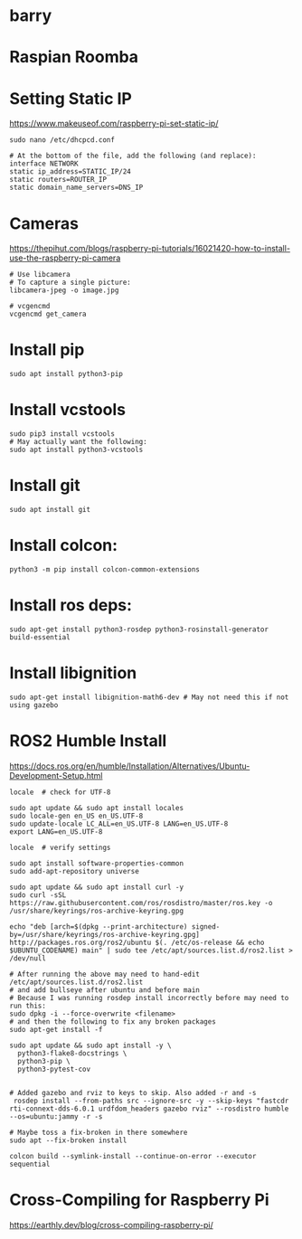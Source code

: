 # barry

# Raspian Roomba

# Setting Static IP
https://www.makeuseof.com/raspberry-pi-set-static-ip/
```
sudo nano /etc/dhcpcd.conf

# At the bottom of the file, add the following (and replace):
interface NETWORK 
static ip_address=STATIC_IP/24
static routers=ROUTER_IP 
static domain_name_servers=DNS_IP
```


# Cameras
https://thepihut.com/blogs/raspberry-pi-tutorials/16021420-how-to-install-use-the-raspberry-pi-camera
```
# Use libcamera
# To capture a single picture:
libcamera-jpeg -o image.jpg

# vcgencmd
vcgencmd get_camera
```

# Install pip
```
sudo apt install python3-pip
```

# Install vcstools
```
sudo pip3 install vcstools
# May actually want the following:
sudo apt install python3-vcstools
```

# Install git 
```
sudo apt install git
```
# Install colcon:
```
python3 -m pip install colcon-common-extensions
```

# Install ros deps:
```
sudo apt-get install python3-rosdep python3-rosinstall-generator build-essential
```

# Install libignition
```
sudo apt-get install libignition-math6-dev # May not need this if not using gazebo
```

# ROS2 Humble Install
https://docs.ros.org/en/humble/Installation/Alternatives/Ubuntu-Development-Setup.html
```
locale  # check for UTF-8

sudo apt update && sudo apt install locales
sudo locale-gen en_US en_US.UTF-8
sudo update-locale LC_ALL=en_US.UTF-8 LANG=en_US.UTF-8
export LANG=en_US.UTF-8

locale  # verify settings

sudo apt install software-properties-common
sudo add-apt-repository universe

sudo apt update && sudo apt install curl -y
sudo curl -sSL https://raw.githubusercontent.com/ros/rosdistro/master/ros.key -o /usr/share/keyrings/ros-archive-keyring.gpg

echo "deb [arch=$(dpkg --print-architecture) signed-by=/usr/share/keyrings/ros-archive-keyring.gpg] http://packages.ros.org/ros2/ubuntu $(. /etc/os-release && echo $UBUNTU_CODENAME) main" | sudo tee /etc/apt/sources.list.d/ros2.list > /dev/null

# After running the above may need to hand-edit /etc/apt/sources.list.d/ros2.list
# and add bullseye after ubuntu and before main
# Because I was running rosdep install incorrectly before may need to run this:
sudo dpkg -i --force-overwrite <filename>
# and then the following to fix any broken packages
sudo apt-get install -f

sudo apt update && sudo apt install -y \
  python3-flake8-docstrings \
  python3-pip \
  python3-pytest-cov


# Added gazebo and rviz to keys to skip. Also added -r and -s 
 rosdep install --from-paths src --ignore-src -y --skip-keys "fastcdr rti-connext-dds-6.0.1 urdfdom_headers gazebo rviz" --rosdistro humble --os=ubuntu:jammy -r -s

# Maybe toss a fix-broken in there somewhere
sudo apt --fix-broken install

colcon build --symlink-install --continue-on-error --executor sequential
```

# Cross-Compiling for Raspberry Pi
https://earthly.dev/blog/cross-compiling-raspberry-pi/

